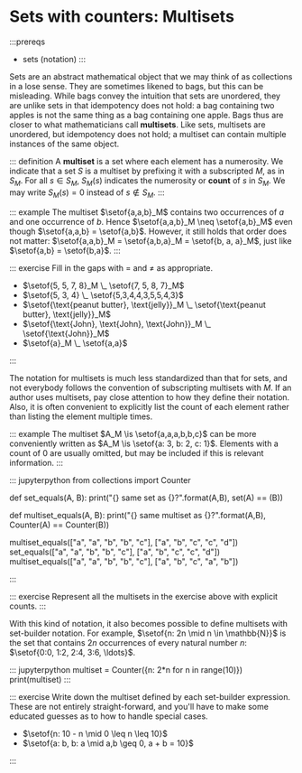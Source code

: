 # Sets with counters: Multisets

:::prereqs
- sets (notation)
:::

Sets are an abstract mathematical object that we may think of as collections in a lose sense.
They are sometimes likened to bags, but this can be misleading.
While bags convey the intuition that sets are unordered, they are unlike sets in that idempotency does not hold: a bag containing two apples is not the same thing as a bag containing one apple.
Bags thus are closer to what mathematicians call **multisets**.
Like sets, multisets are unordered, but idempotency does not hold; a multiset can contain multiple instances of the same object.

::: definition
A **multiset** is a set where each element has a numerosity.
We indicate that a set $S$ is a multiset by prefixing it with a subscripted $M$, as in $S_M$.
For all $s \in S_M$, $S_M(s)$ indicates the numerosity or **count** of $s$ in $S_M$.
We may write $S_M(s) = 0$ instead of $s \notin S_M$.
:::

::: example
The multiset $\setof{a,a,b}_M$ contains two occurrences of $a$ and one occurrence of $b$.
Hence $\setof{a,a,b}_M \neq \setof{a,b}_M$ even though $\setof{a,a,b} = \setof{a,b}$.
However, it still holds that order does not matter: $\setof{a,a,b}_M = \setof{a,b,a}_M = \setof{b, a, a}_M$, just like $\setof{a,b} = \setof{b,a}$.
:::

::: exercise
Fill in the gaps with $=$ and $\neq$ as appropriate.


- $\setof{5, 5, 7, 8}_M \_ \setof{7, 5, 8, 7}_M$
- $\setof{5, 3, 4} \_ \setof{5,3,4,4,3,5,5,4,3}$
- $\setof{\text{peanut butter}, \text{jelly}}_M \_ \setof{\text{peanut butter}, \text{jelly}}_M$
- $\setof{\text{John}, \text{John}, \text{John}}_M \_ \setof{\text{John}}_M$
- $\setof{a}_M \_ \setof{a,a}$

:::

The notation for multisets is much less standardized than that for sets, and not everybody follows the convention of subscripting multisets with $M$.
If an author uses multisets, pay close attention to how they define their notation.
Also, it is often convenient to explicitly list the count of each element rather than listing the element multiple times.

::: example
The multiset $A_M \is \setof{a,a,a,b,b,c}$ can be more conveniently written as $A_M \is \setof{a: 3, b: 2, c: 1}$.
Elements with a count of $0$ are usually omitted, but may be included if this is relevant information.
:::

::: jupyterpython
from collections import Counter

def set_equals(A, B):
    print("{} same set as {}?".format(A,B), set(A) == (B))

def multiset_equals(A, B):
    print("{} same multiset as {}?".format(A,B), Counter(A) == Counter(B))

multiset_equals(["a", "a", "b", "b", "c"], ["a", "b", "c", "c", "d"])
set_equals(["a", "a", "b", "b", "c"], ["a", "b", "c", "c", "d"])
multiset_equals(["a", "a", "b", "b", "c"], ["a", "b", "c", "a", "b"])

:::

::: exercise
Represent all the multisets in the exercise above with explicit counts.
:::

With this kind of notation, it also becomes possible to define multisets with set-builder notation.
For example, $\setof{n: 2n \mid n \in \mathbb{N}}$ is the set that contains $2n$ occurrences of every natural number $n$: $\setof{0:0, 1:2, 2:4, 3:6, \ldots}$.

::: jupyterpython
multiset = Counter({n: 2*n for n in range(10)})
print(multiset)
:::

::: exercise
Write down the multiset defined by each set-builder expression.
These are not entirely straight-forward, and you'll have to make some educated guesses as to how to handle special cases.

- $\setof{n: 10 - n \mid 0 \leq n \leq 10}$
- $\setof{a: b, b: a \mid a,b \geq 0, a + b = 10}$

:::
